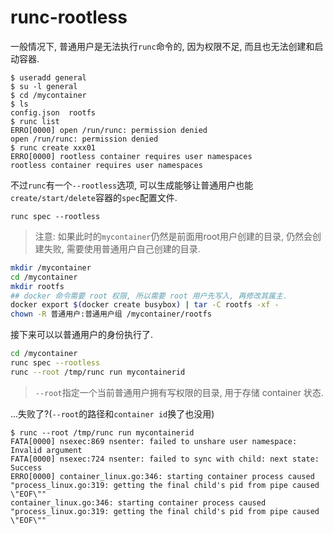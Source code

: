 # runc-rootless

一般情况下, 普通用户是无法执行`runc`命令的, 因为权限不足, 而且也无法创建和启动容器.

```
$ useradd general
$ su -l general
$ cd /mycontainer
$ ls
config.json  rootfs
$ runc list
ERRO[0000] open /run/runc: permission denied
open /run/runc: permission denied
$ runc create xxx01
ERRO[0000] rootless container requires user namespaces
rootless container requires user namespaces
```

不过`runc`有一个`--rootless`选项, 可以生成能够让普通用户也能`create/start/delete`容器的`spec`配置文件.

```
runc spec --rootless
```

> 注意: 如果此时的`mycontainer`仍然是前面用root用户创建的目录, 仍然会创建失败, 需要使用普通用户自己创建的目录.

```bash
mkdir /mycontainer
cd /mycontainer
mkdir rootfs
## docker 命令需要 root 权限, 所以需要 root 用户先写入, 再修改其属主.
docker export $(docker create busybox) | tar -C rootfs -xf -
chown -R 普通用户:普通用户组 /mycontainer/rootfs
```

接下来可以以普通用户的身份执行了.

```bash
cd /mycontainer
runc spec --rootless
runc --root /tmp/runc run mycontainerid
```

> `--root`指定一个当前普通用户拥有写权限的目录, 用于存储 container 状态.

...失败了?(`--root`的路径和`container id`换了也没用)

```
$ runc --root /tmp/runc run mycontainerid
FATA[0000] nsexec:869 nsenter: failed to unshare user namespace: Invalid argument
FATA[0000] nsexec:724 nsenter: failed to sync with child: next state: Success
ERRO[0000] container_linux.go:346: starting container process caused "process_linux.go:319: getting the final child's pid from pipe caused \"EOF\""
container_linux.go:346: starting container process caused "process_linux.go:319: getting the final child's pid from pipe caused \"EOF\""
```

<???>

